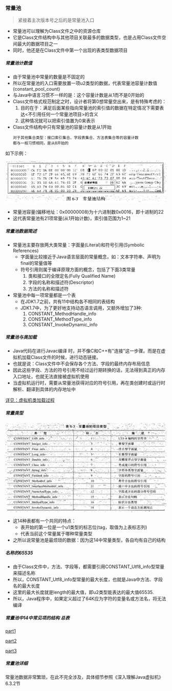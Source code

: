 ### 常量池

> 紧接着主次版本号之后的是常量池入口

* 常量池可以理解为Class文件之中的资源仓库
* 它是Class文件结构中与其他项目关联最多的数据类型，也是占用Class文件空间最大的数据项目之一
* 同时，他还是在Class文件中第一个出现的表类型数据项目


##### 常量池计数值

* 由于常量池中常量的数量是不固定的
* 所以在常量池的入口需要放置一项u2类型的数据，代表常量池容量计数值(constant_pool_count)
* 与Java中语言习惯不一样的是：这个容量计数是从1而不是0开始的
* Class文件格式规范制定之时，设计者将第0想常量空出来，是有特殊考虑的：
    1. 目的在于：满足后面某些指向常量池的索引值的数据在特定情况下需要表达<不引用任何一个常量池项目>的含义
    2. 这种情况就可以把索引值置为0来表示
* Class文件结构中只有常量池的容量计数是从1开始
    ```
    对于其他集合类型：接口索引集合、字段表集合、方法表集合等的容量计数
    都与一般习惯相同，是从0开始的
    ```

如下示例：

![常量池结构](img/ConstantPool.png)

* 常量池容量(偏移地址：0x00000008)为十六进制数0x0016，即十进制的22
* 这代表常量池有21项常量(从1开始计数)，索引值范围为1~21

##### 常量池数据简述

* 常量池主要存放两大类常量：字面量(Literal)和符号引用(Symbolic References)
    * 字面量比较接近于Java语言层面的常量概念，如：文本字符串、声明为final的常量值等
    * 符号引用则属于编译原理方面的概念，包括了下面3类常量
        1. 类和接口的全限定名(Fully Qualified Name)
        2. 字段的名称和描述符(Descriptor)
        3. 方法的名称和描述符
* 常量池中每一项常量都是一个表
    * 在JDK1.7之前，共有11中结构各不相同的表结构
    * JDK1.7中，为了更好地支持动态语言调用，又额外增加了3种:
        1. CONSTANT_MethodHandle_info
        2. CONSTANT_MethodType_info
        3. CONSTANT_InvokeDynamic_info

##### 常量池与类加载

* Java代码在进行Javac编译 时，并不像C和C++有"连接"这一步骤。而是在虚拟机加载Class文件的时候，进行动态链接。
* 也就是说：Class文件中不会保存各个方法、字段的最终内存布局信息
* 因此这些字段、方法的符号引用不经过运行期转换的话，无法得到真正的内存入口地址，也就无法直接被虚拟机使用
* 当虚拟机运行时，需要从常量池获得对应的符号引用，再在类创建时或运行时解析、翻译到具体的内存地址中

[详见：虚拟机类加载过程](../ClassLoading/ClassLoadingProcess.md)


##### 常量类型

![14种常量类型](img/ConstantPool_ConstantType.png)

* 这14种表都有一个共同的特点：
    * 表开始的第一位是一个u1类型的标志位(tag，取值为上表标志列)
    * 代表当前这个常量属于哪种常量类型
* 之所以说常量池是最烦琐的数据：因为这14中常量类型，各自均有自己的结构

##### 名称的65535

* 由于Class文件中，方法、字段等，都需要引用CONSTANT_Utf8_info型常量来描述名称
* 所以，CONSTANT_Utf8_info型常量的最大长度，也就是Java中方法、字段名的最大长度
* 这里的最大长度就是length的最大值，即u2类型能表达的最大值65535.
* 所以，Java程序中，如果定义超过了64K应为字符的变量名或方法名，将无法编译

##### 常量池中14中常见项的结构 总表

[part1](img/ConstantPool_ConstantType_Full_1.png)

[part2](img/ConstantPool_ConstantType_Full_2.png)

[part3](img/ConstantPool_ConstantType_Full_3.png)

##### 常量池详细

常量池数据非常繁琐，在此不完全涉及，具体细节参照《深入理解Java虚拟机》6.3.2节